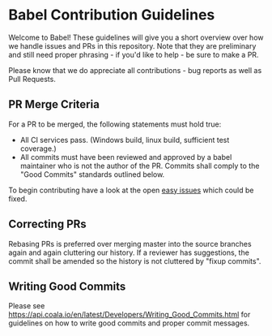 # Babel Contribution Guidelines

Welcome to Babel! These guidelines will give you a short overview over how we
handle issues and PRs in this repository. Note that they are preliminary and
still need proper phrasing - if you'd like to help - be sure to make a PR.

Please know that we do appreciate all contributions - bug reports as well as
Pull Requests.

## PR Merge Criteria

For a PR to be merged, the following statements must hold true:

- All CI services pass. (Windows build, linux build, sufficient test coverage.)
- All commits must have been reviewed and approved by a babel maintainer who is
  not the author of the PR. Commits shall comply to the "Good Commits" standards
  outlined below.

To begin contributing have a look at the open [easy issues](https://github.com/python-babel/babel/issues?q=is%3Aopen+is%3Aissue+label%3Adifficulty%2Flow)
which could be fixed.

## Correcting PRs

Rebasing PRs is preferred over merging master into the source branches again
and again cluttering our history. If a reviewer has suggestions, the commit
shall be amended so the history is not cluttered by "fixup commits".

## Writing Good Commits

Please see
https://api.coala.io/en/latest/Developers/Writing_Good_Commits.html
for guidelines on how to write good commits and proper commit messages.
